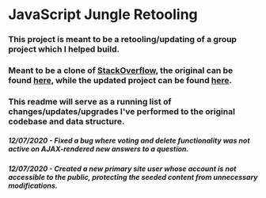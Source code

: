 # JavaScript Jungle Retooling

### This project is meant to be a retooling/updating of a group project which I helped build.
### Meant to be a clone of [StackOverflow](https://www.stackoverflow.com), the original can be found [here](http://javascriptjungle.herokuapp.com), while the updated project can be found [here](http://jsjredux.herokuapp.com).

### This readme will serve as a running list of changes/updates/upgrades I've performed to the original codebase and data structure.

##### 12/07/2020 - Fixed a bug where voting and delete functionality was not active on AJAX-rendered new answers to a question.
##### 12/07/2020 - Created a new primary site user whose account is not accessible to the public, protecting the seeded content from unnecessary modifications.
